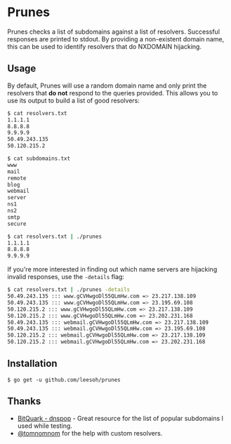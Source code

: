 # Prunes

Prunes checks a list of subdomains against a list of resolvers. Successful responses are printed to stdout. By providing a non-existent domain name, this can be used to identify resolvers that do NXDOMAIN hijacking.

## Usage

By default, Prunes will use a random domain name and only print the resolvers that **do not** respond to the queries provided. This allows you to use its output to build a list of good resolvers:

```sh
$ cat resolvers.txt
1.1.1.1
8.8.8.8
9.9.9.9
50.49.243.135
50.120.215.2

$ cat subdomains.txt
www
mail
remote
blog
webmail
server
ns1
ns2
smtp
secure

$ cat resolvers.txt | ./prunes
1.1.1.1
8.8.8.8
9.9.9.9
```

If you're more interested in finding out which name servers are hijacking invalid responses, use the `-details` flag:

```sh
$ cat resolvers.txt | ./prunes -details
50.49.243.135 ::: www.gCVHwgoDl55QLmHw.com => 23.217.138.109
50.49.243.135 ::: www.gCVHwgoDl55QLmHw.com => 23.195.69.108
50.120.215.2 ::: www.gCVHwgoDl55QLmHw.com => 23.217.138.109
50.120.215.2 ::: www.gCVHwgoDl55QLmHw.com => 23.202.231.168
50.49.243.135 ::: webmail.gCVHwgoDl55QLmHw.com => 23.217.138.109
50.49.243.135 ::: webmail.gCVHwgoDl55QLmHw.com => 23.195.69.108
50.120.215.2 ::: webmail.gCVHwgoDl55QLmHw.com => 23.217.138.109
50.120.215.2 ::: webmail.gCVHwgoDl55QLmHw.com => 23.202.231.168
```

## Installation 

`$ go get -u github.com/leesoh/prunes`

## Thanks

- [BitQuark - dnspop](https://github.com/bitquark/dnspop) - Great resource for the list of popular subdomains I used while testing.
- [@tomnomnom](https://github.com/tomnomnom) for the help with custom resolvers.
